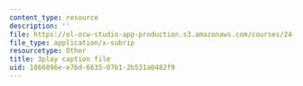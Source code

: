 ```yaml
---
content_type: resource
description: ''
file: https://ol-ocw-studio-app-production.s3.amazonaws.com/courses/24-908-creole-language-and-caribbean-identities-spring-2017/1866896ee7bd663507b12b531a0482f9_SRp9W3T_sHQ.srt
file_type: application/x-subrip
resourcetype: Other
title: 3play caption file
uid: 1866896e-e7bd-6635-07b1-2b531a0482f9
---
```

